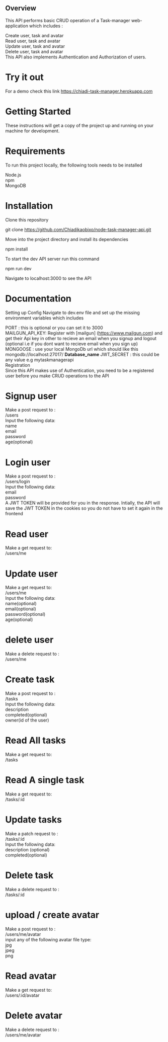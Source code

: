 ## Overview
This API performs basic CRUD operation of a Task-manager web-application which includes :

Create user, task and avatar  
Read user, task and avatar  
Update user, task and avatar  
Delete user, task and avatar  
This API also implements Authentication and Authorization of users.  

# Try it out
For a demo check this link https://chiadi-task-manager.herokuapp.com

# Getting Started
These instructions will get a copy of the project up and running on your machine for development.

# Requirements
To run this project locally, the following tools needs to be installed

Node.js  
npm  
MongoDB  

# Installation
Clone this repository

git clone https://github.com/Chiadikaobixo/node-task-manager-api.git

Move into the project directory and install its dependencies

npm install

To start the dev API server run this command

npm run dev

Navigate to localhost:3000 to see the API

# Documentation
Setting up Config
Navigate to dev.env file and set up the missing environment variables which includes

PORT : this is optional or you can set it to 3000  
MAILGUN_API_KEY: Register with [mailgun] (https://www.mailgun.com) and get their Api key in other to recieve an email when you signup and logout (optional i.e if you dont want to recieve email when you sign up) 
MONGOOSE : use your local MongoDb url which should like this mongodb://localhost:27017/   **Database_name**
JWT_SECRET : this could be any value e.g mytaskmanagerapi  
Registration  
Since this API makes use of Authentication, you need to be a registered user before you make CRUD operations to the API  

# Signup user
Make a post request to :   
/users  
Input the following data:  
name  
email  
password  
age(optional)  


# Login user  
Make a post request to :  
/users/login  
Input the following data:  
email  
password  
A JWT TOKEN will be provided for you in the response. Intially, the API will save the JWT TOKEN in the cookies so you do not have to set it again in the frontend

# Read user
Make a get request to:  
/users/me  

# Update user
Make a get request to:  
/users/me  
Input the following data:  
name(optional)  
email(optional)  
password(optional)  
age(optional)  

# delete user
Make a delete request to :  
/users/me  


# Create task
Make a post request to :  
/tasks  
Input the following data:  
description  
completed(optional)  
owner(id of the user)  

# Read All tasks
Make a get request to:  
/tasks  

# Read A single task  
Make a get request to:  
/tasks/:id  

# Update tasks  
Make a patch request to :  
/tasks/:id  
Input the following data:  
description (optional)  
completed(optional)  

# Delete task
Make a delete request to :  
/tasks/:id  

# upload / create avatar
Make a post request to :  
/users/me/avatar  
input any of the following avatar file type:  
jpg  
jpeg  
png   

# Read avatar  
Make a get request to:  
/users/:id/avatar  

# Delete avatar  
Make a delete request to :  
/users/me/avatar  